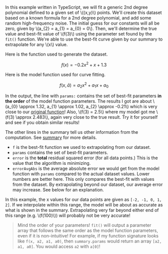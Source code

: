In this example written in TypeScript, we will fit a generic 2nd degree polynomial defined to a given set of \\\((x,y)\\\) points. We'll create this dataset based on a known formula for a 2nd degree polynomial, and add some random high-frequency noise. The initial guess for our constants will all be zero, given by \\\(a_{2} = a_{1} = a_{0} = 0\\\). Then, we'll determine the true value and best-fit value of \\\(f(3)\\\) using the parameter set found by the `fit()` function. We're able to use the best-fit curve given by our summary to extrapolate for any \\\(x\\\) value.

Here is the function used to generate the dataset.

$$f(x) = -0.2x^{2} + x + 1.3$$

Here is the model function used for curve fitting.

$$f(x, \bar{a}) = a_{2}x^{2} + a_{1}x + a_{0}$$

In the output, the line with `params:` contains the set of best-fit parameters **in the order** of the model function parameters. The results I got are about \\\(a_{0} \approx 1.32, a_{1} \approx 1.02, a_{2} \approx -0.21\\\) which is very close to our [original function](#single-variable)! Also, \\\(f(3) = 2.5\\\) where my model got me \\\(f(3) \approx 2.483\\\), again very close to the true result. Try it for yourself and see if you obtain similar results!

The other lines in the summary tell us other information from the computation. See [summary](https://npm.nicfv.com/datafit/interfaces/Summary.html) for more details.

- `f` is the best-fit function we used to extrapolating from our dataset.
- `params` contains the set of best-fit parameters.
- `error` is the **total** residual squared error (for all data points.) This is the value that the algorithm is minimizing.
- `errorAvgAbs` is the average absolute error we would get from the model function with `params` compared to the actual dataset values. Lower numbers are better here. This only compares the best-fit with values from the dataset. By extrapolating beyond our dataset, our average error may increase. See below for an explanation.

In this example, the x values for our data points are given as `[-2, -1, 0, 1, 2]`. If we interpolate within this range, the model will be about as accurate as what is shown in the summary. Extrapolating very far beyond either end of this range (e.g. \\\(f(100)\\\)) will probably not be very accurate!

> Mind the order of your parameters! `fit()` will output a parameter array that follows the same order as the model function parameters, even if it is non-intuitive! For example, if my function signature looks like `f(x, a2, a1, a0)`, then `summary.params` would return an array `[a2, a1, a0]`. You would access `a2` with `a[0]`!